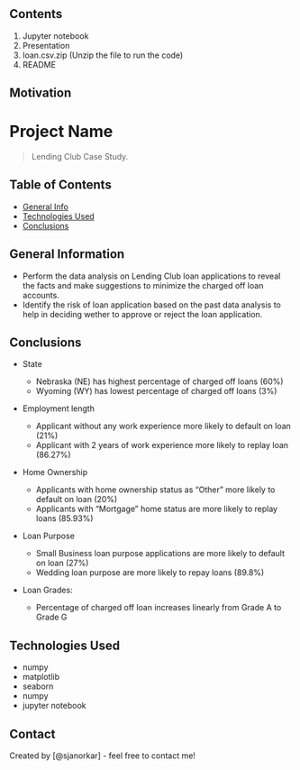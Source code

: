 # 
## Contents
1. Jupyter notebook 
2. Presentation
3. loan.csv.zip (Unzip the file to run the code)
4. README

## Motivation



# Project Name
> Lending Club Case Study.


## Table of Contents
* [General Info](#general-information)
* [Technologies Used](#technologies-used)
* [Conclusions](#conclusions)

<!-- You can include any other section that is pertinent to your problem -->

## General Information
- Perform the data analysis on Lending Club loan applications to reveal the facts and make suggestions to minimize the charged off loan accounts.
- Identify the risk of loan application based on the past data analysis to help in deciding wether to approve or reject the loan application. 

<!-- You don't have to answer all the questions - just the ones relevant to your project. -->

## Conclusions
- State
  - Nebraska (NE) has highest percentage of charged off loans (60%)
  - Wyoming (WY) has lowest percentage of charged off loans (3%)

- Employment length
  - Applicant without any work experience more likely to default on loan (21%)
  - Applicant with 2 years of work experience more likely to replay loan (86.27%)

- Home Ownership
  - Applicants with home ownership status as “Other” more likely to default on loan (20%)
  - Applicants with “Mortgage” home status are more likely to replay loans (85.93%)

- Loan Purpose
  - Small Business loan purpose applications are more likely to default on loan (27%)
  - Wedding loan purpose are more likely to repay loans (89.8%)

- Loan Grades:
  - Percentage of charged off loan increases linearly from Grade A to Grade G

<!-- You don't have to answer all the questions - just the ones relevant to your project. -->


## Technologies Used
- numpy 
- matplotlib
- seaborn 
- numpy
- jupyter notebook

<!-- As the libraries versions keep on changing, it is recommended to mention the version of library used in this project -->


## Contact
Created by [@sjanorkar] - feel free to contact me!


<!-- Optional -->
<!-- ## License -->
<!-- This project is open source and available under the [... License](). -->

<!-- You don't have to include all sections - just the one's relevant to your project -->
